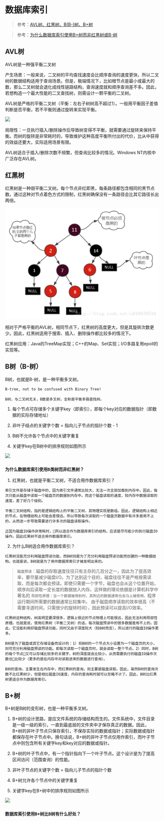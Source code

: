 # 数据库索引
> 参考：[AVL树、红黑树、B(B-)树、B+树](https://blog.csdn.net/xlgen157387/article/details/79450295)

> 参考：[为什么数据库索引使用B+树而非红黑树或B-树](https://www.cnblogs.com/aspirant/p/9214485.html)


## AVL树
AVL树是一种强平衡二叉树

产生场景：一般来说，二叉树的平均查找速度会比顺序查询的速度更快，所以二叉树的数据结构适用于查询场景。但是，极端情况下，比如根节点是最小或最大的数，那么二叉树就会退化成线性链路结构，查询速度就和顺序查询差不多。因此，若想构造一个最大性能的二叉查找树，则需设计一颗平衡的二叉树。

AVL树是严格的平衡二叉树（平衡：左右子树树高不超过1）。一般用平衡因子差值判断是否平衡，若不平衡则通过旋转来实现平衡。

![](resources/AVL树.png)

局限性：一旦执行插入/删除操作后导致树变得不平衡，就需要通过旋转来保持平衡。而树的旋转是非常耗时的，导致维护这种高度平衡所付出的代价，比从中获得的效益还要大，实际适用场景有限。

AVL树适合于插入/删除次数不频繁，但查询比较多的情况。Windows NT内核中广泛存在AVL树。


## 红黑树
红黑树是一种弱平衡二叉树。每个节点非红即黑，每条路径都包含相同的黑节点数。通过这种对节点着色方式的限制，红黑树确保没有一条路径会比其它路径长出两倍。

![](resources/红黑树.png)

相对于严格平衡的AVL树，相同节点下，红黑树的高度更大，但是其旋转次数更少。因此，红黑树适用于搜索、插入、删除操作都比较多的情况下。

红黑树应用：Java的TreeMap实现；C++的Map、Set实现；I/O多路复用epoll的实现等。

## B树（B-树）
B树，也就是B-树，是一种平衡多叉树。

```
B-tree, not to be confused with Binary Tree!

B树，与二叉树无关，B数是多叉树，全称是平衡多路查找树。
```

1. 每个节点可存储多个关键字key（即索引），即每个key对应的数据指针（即数据的实际存储地址）

2. 非叶子结点的关键字个数 = 指向儿子节点的指针个数 - 1

3. B树不允许各个节点中的关键字重复

4. 关键字key在B树中的排序规则如图所示

![](resources/B树.png)



### `为什么数据库索引使用B类树而非红黑树？`
1. 红黑树，也就是平衡二叉树，不适合用作数据库索引？
```
索引文件是存储于磁盘中的，因为索引文件通常比较大，无法一次全部加载到内存中。因此，每次只能从磁盘中读取一个磁盘页的数据到内存中。而这个磁盘读取的速度，较内存中数据读取的速度，差了好几个级别。

平衡二叉树结构，指的是逻辑结构上的平衡二叉树，其物理实现是数组。因此，逻辑结构上相近的节点，在物理结构上可能会差很远。所以导致每次读取的一个磁盘页数据中有许多是用不上的，从而进一步导致需要进行许多次的磁盘读取操作。

正因为磁盘IO操作非常耗时，所以适合作为数据库索引的结构，应该是尽可能少的执行磁盘IO操作。因此红黑树不适合用作数据库索引。
```

2. 为什么B树适合用作数据库索引？
```
红黑树没能充分利用磁盘预读功能，而B树则是为了充分利用磁盘预读功能而创建的一种数据结构。也就是说，B树就是为了用作数据库索引才被发明出来的。
```
> `磁盘预读`：磁盘的存取速度往往只有主存的几百分之一，因此为了提高效率，要尽量减少磁盘I/O。为了达到这个目的，磁盘往往不是严格按需读取，而是每次都会预读。即使只需要一个字节，磁盘也会从这个位置开始，顺序向后读取一定长度的数据放入内存。这样做的理论依据是计算机科学中著名的 `局部性原理：当一个数据被用到时，其附近的数据通常也会马上被使用。`程序运行期间所需要的数据通常比较集中。 由于磁盘顺序读取的效率很高（不需要寻道时间，只需很少的旋转时间），因此预读可以提高I/O效率。`

```
红黑树这种结构，树高明显要深很多，逻辑上很近的节点物理上可能很远，因此无法利用局部性原理。也就是说，使用红黑树（平衡二叉树）的话，每次磁盘预读中的很多数据是用不上的。因此，它没能利用好磁盘预读功能，同时又由于深度较大（较B树而言），所以进行的磁盘IO操作更多。

B树是为了磁盘或其它存储设备而设计的：1）将B树的一个节点大小设置为一个磁盘页的大小，则可充分利用磁盘预读的功能。即每次读取一个磁盘页时，就会读取一整个节点。2）同时，B树的每个节点又可以存储比较多的关键字，树的深度就会比较小，从而需要执行的磁盘IO操作次数也比较少（更多的是在内存中对读取进来的数据进行查询）。

B树的查询，主要发生在内存中，而红黑树的查询，则主要是磁盘读取。因此，虽然B树的查询次数不比红黑树少，但是相比磁盘IO速度，内存的查询耗时就可以忽略不计了。因此，B树比红黑树更适合作为数据库索引。
```


## B+树
B+树是B树的变形树，也是一种平衡多叉树。

1. B+树的设计思路，是应文件系统的存储结构而生的。文件系统中，文件目录是一级一级的索引，一直到最底层的文件夹中才保存真正的数据。因此，B+树的非叶子节点只保存索引，不保存实际的数据或指针；实际数据或指针都保存在叶子节点中。换句话说，B+树的非叶子节点仅用作索引，而叶子节点中则包含所有关键字key和key对应的数据或指针。

2. B+树的叶子节点中，有一个指针指向下一个叶子节点。这个设计是为了提高区间访问（范围查询）的性能。

3. 非叶子节点的关键字个数 = 指向儿子节点的指针个数 

4. B+树允许各个节点中的关键字重复

5. 关键字key在B+树中的排序规则如图所示

![](resources/B+树.png)




### `数据库索引使用B+树比B树有什么好处？`


